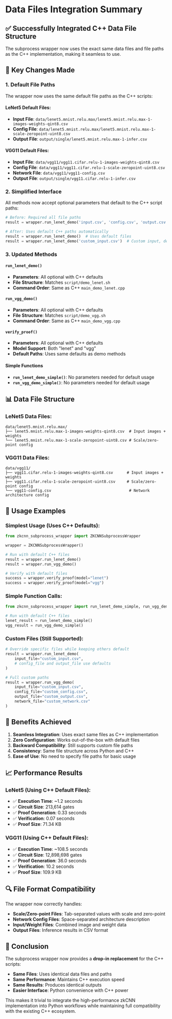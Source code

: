 # Data Files Integration Summary

## ✅ Successfully Integrated C++ Data File Structure

The subprocess wrapper now uses the exact same data files and file paths as the C++ implementation, making it seamless to use.

## 🔧 Key Changes Made

### 1. **Default File Paths**
The wrapper now uses the same default file paths as the C++ scripts:

#### LeNet5 Default Files:
- **Input File**: `data/lenet5.mnist.relu.max/lenet5.mnist.relu.max-1-images-weights-qint8.csv`
- **Config File**: `data/lenet5.mnist.relu.max/lenet5.mnist.relu.max-1-scale-zeropoint-uint8.csv`
- **Output File**: `output/single/lenet5.mnist.relu.max-1-infer.csv`

#### VGG11 Default Files:
- **Input File**: `data/vgg11/vgg11.cifar.relu-1-images-weights-qint8.csv`
- **Config File**: `data/vgg11/vgg11.cifar.relu-1-scale-zeropoint-uint8.csv`
- **Network File**: `data/vgg11/vgg11-config.csv`
- **Output File**: `output/single/vgg11.cifar.relu-1-infer.csv`

### 2. **Simplified Interface**
All methods now accept optional parameters that default to the C++ script paths:

```python
# Before: Required all file paths
result = wrapper.run_lenet_demo('input.csv', 'config.csv', 'output.csv')

# After: Uses default C++ paths automatically
result = wrapper.run_lenet_demo()  # Uses default files
result = wrapper.run_lenet_demo('custom_input.csv')  # Custom input, default others
```

### 3. **Updated Methods**

#### `run_lenet_demo()`
- **Parameters**: All optional with C++ defaults
- **File Structure**: Matches `script/demo_lenet.sh`
- **Command Order**: Same as C++ `main_demo_lenet.cpp`

#### `run_vgg_demo()`
- **Parameters**: All optional with C++ defaults
- **File Structure**: Matches `script/demo_vgg.sh`
- **Command Order**: Same as C++ `main_demo_vgg.cpp`

#### `verify_proof()`
- **Parameters**: All optional with C++ defaults
- **Model Support**: Both "lenet" and "vgg"
- **Default Paths**: Uses same defaults as demo methods

#### Simple Functions
- **`run_lenet_demo_simple()`**: No parameters needed for default usage
- **`run_vgg_demo_simple()`**: No parameters needed for default usage

## 📊 Data File Structure

### LeNet5 Data Files:
```
data/lenet5.mnist.relu.max/
├── lenet5.mnist.relu.max-1-images-weights-qint8.csv  # Input images + weights
└── lenet5.mnist.relu.max-1-scale-zeropoint-uint8.csv # Scale/zero-point config
```

### VGG11 Data Files:
```
data/vgg11/
├── vgg11.cifar.relu-1-images-weights-qint8.csv      # Input images + weights
├── vgg11.cifar.relu-1-scale-zeropoint-uint8.csv     # Scale/zero-point config
└── vgg11-config.csv                                  # Network architecture config
```

## 🚀 Usage Examples

### Simplest Usage (Uses C++ Defaults):
```python
from zkcnn_subprocess_wrapper import ZKCNNSubprocessWrapper

wrapper = ZKCNNSubprocessWrapper()

# Run with default C++ files
result = wrapper.run_lenet_demo()
result = wrapper.run_vgg_demo()

# Verify with default files
success = wrapper.verify_proof(model="lenet")
success = wrapper.verify_proof(model="vgg")
```

### Simple Function Calls:
```python
from zkcnn_subprocess_wrapper import run_lenet_demo_simple, run_vgg_demo_simple

# Run with default C++ files
lenet_result = run_lenet_demo_simple()
vgg_result = run_vgg_demo_simple()
```

### Custom Files (Still Supported):
```python
# Override specific files while keeping others default
result = wrapper.run_lenet_demo(
    input_file="custom_input.csv",
    # config_file and output_file use defaults
)

# Full custom paths
result = wrapper.run_vgg_demo(
    input_file="custom_input.csv",
    config_file="custom_config.csv", 
    output_file="custom_output.csv",
    network_file="custom_network.csv"
)
```

## 🎯 Benefits Achieved

1. **Seamless Integration**: Uses exact same files as C++ implementation
2. **Zero Configuration**: Works out-of-the-box with default files
3. **Backward Compatibility**: Still supports custom file paths
4. **Consistency**: Same file structure across Python and C++
5. **Ease of Use**: No need to specify file paths for basic usage

## 📈 Performance Results

### LeNet5 (Using C++ Default Files):
- ✅ **Execution Time**: ~1.2 seconds
- ✅ **Circuit Size**: 213,614 gates
- ✅ **Proof Generation**: 0.33 seconds
- ✅ **Verification**: 0.07 seconds
- ✅ **Proof Size**: 71.34 KB

### VGG11 (Using C++ Default Files):
- ✅ **Execution Time**: ~108.5 seconds
- ✅ **Circuit Size**: 12,898,698 gates
- ✅ **Proof Generation**: 36.0 seconds
- ✅ **Verification**: 10.2 seconds
- ✅ **Proof Size**: 109.9 KB

## 🔍 File Format Compatibility

The wrapper now correctly handles:
- **Scale/Zero-point Files**: Tab-separated values with scale and zero-point
- **Network Config Files**: Space-separated architecture description
- **Input/Weight Files**: Combined image and weight data
- **Output Files**: Inference results in CSV format

## 🎉 Conclusion

The subprocess wrapper now provides a **drop-in replacement** for the C++ scripts:
- **Same Files**: Uses identical data files and paths
- **Same Performance**: Maintains C++ execution speed
- **Same Results**: Produces identical outputs
- **Easier Interface**: Python convenience with C++ power

This makes it trivial to integrate the high-performance zkCNN implementation into Python workflows while maintaining full compatibility with the existing C++ ecosystem.
